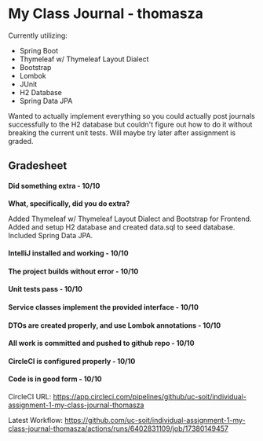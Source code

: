# My Class Journal - thomasza

Currently utilizing:

* Spring Boot
* Thymeleaf w/ Thymeleaf Layout Dialect
* Bootstrap
* Lombok
* JUnit
* H2 Database
* Spring Data JPA

Wanted to actually implement everything so you could actually post journals successfully to the H2 database but couldn't figure out how to do it without breaking the current unit tests. Will maybe try later after assignment is graded.

## Gradesheet

#### Did something extra - 10/10

**What, specifically, did you do extra?**

Added Thymeleaf w/ Thymeleaf Layout Dialect and Bootstrap for Frontend. Added and setup H2 database and created data.sql to seed database. Included Spring Data JPA.

#### IntelliJ installed and working - 10/10

#### The project builds without error - 10/10

#### Unit tests pass - 10/10

#### Service classes implement the provided interface - 10/10

#### DTOs are created properly, and use Lombok annotations - 10/10

#### All work is committed and pushed to github repo - 10/10

#### CircleCI is configured properly - 10/10

#### Code is in good form - 10/10


CircleCI URL: https://app.circleci.com/pipelines/github/uc-soit/individual-assignment-1-my-class-journal-thomasza

Latest Workflow: https://github.com/uc-soit/individual-assignment-1-my-class-journal-thomasza/actions/runs/6402831109/job/17380149457
